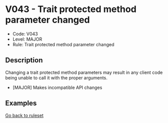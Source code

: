# V043 - Trait protected method parameter changed

* Code: V043
* Level: MAJOR
* Rule: Trait protected method parameter changed

## Description

Changing a trait protected method parameters may result in any client code being unable to call it with the proper arguments.

* [MAJOR] Makes incompatible API changes

## Examples

[Go back to ruleset](../README.md)
